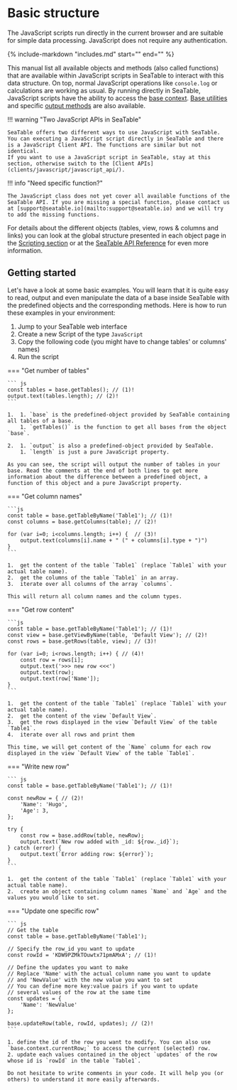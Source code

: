 # Basic structure

The JavaScript scripts run directly in the current browser and are suitable for simple data processing. JavaScript does not require any authentication.

{%
    include-markdown "includes.md"
    start="<!--datamodel-start-->"
    end="<!--datamodel-end-->"
%}

This manual list all available objects and methods (also called functions) that are available within JavaScript scripts in SeaTable to interact with this data structure. On top, normal JavaScript operations like `console.log` or calculations are working as usual. By running directly in SeaTable, JavaScript scripts have the ability to access the [base context](/scripts/javascript/objects/context/). [Base utilities](/scripts/javascript/objects/utilities/) and specific [output methods](/scripts/javascript/objects/output/) are also available.

!!! warning "Two JavaScript APIs in SeaTable"

    SeaTable offers two different ways to use JavaScript with SeaTable. You can executing a JavaScript script directly in SeaTable and there is a JavaScript Client API. The functions are similar but not identical.
    If you want to use a JavaScript script in SeaTable, stay at this section, otherwise switch to the [Client APIs](clients/javascript/javascript_api/).

!!! info "Need specific function?"

    The JavaScript class does not yet cover all available functions of the SeaTable API. If you are missing a special function, please contact us at [support@seatable.io](mailto:support@seatable.io) and we will try to add the missing functions.

For details about the different objects (tables, view, rows & columns and links) you can look at the global structure presented in each object page in the [Scripting section](./scripts/index.md) or at the [SeaTable API Reference](https://api.seatable.com/reference/models) for even more information.

## Getting started

Let's have a look at some basic examples. You will learn that it is quite easy to read, output and even manipulate the data of a base inside SeaTable with the predefined objects and the corresponding methods. Here is how to run these examples in your environment:

1. Jump to your SeaTable web interface
2. Create a new Script of the type `JavaScript`
3. Copy the following code (you might have to change tables' or columns' names)
4. Run the script

=== "Get number of tables"

    ``` js
    const tables = base.getTables(); // (1)!
    output.text(tables.length); // (2)!
    ```

    1.  1. `base` is the predefined-object provided by SeaTable containing all tables of a base.
        1. `getTables()` is the function to get all bases from the object `base`.

    2.  1. `output` is also a predefined-object provided by SeaTable.
        1. `length` is just a pure JavaScript property.

    As you can see, the script will output the number of tables in your base. Read the comments at the end of both lines to get more information about the difference between a predefined object, a function of this object and a pure JavaScript property.

=== "Get column names"

    ```js
    const table = base.getTableByName('Table1'); // (1)!
    const columns = base.getColumns(table); // (2)!

    for (var i=0; i<columns.length; i++) {  // (3)!
        output.text(columns[i].name + " (" + columns[i].type + ")")
    }
    ```

    1.  get the content of the table `Table1` (replace `Table1` with your actual table name).
    2.  get the columns of the table `Table1` in an array.
    3.  iterate over all columns of the array `columns`.

    This will return all column names and the column types.

=== "Get row content"

    ```js
    const table = base.getTableByName('Table1'); // (1)!
    const view = base.getViewByName(table, 'Default View'); // (2)!
    const rows = base.getRows(table, view); // (3)!

    for (var i=0; i<rows.length; i++) { // (4)!
        const row = rows[i];
        output.text('>>> new row <<<')
        output.text(row);
        output.text(row['Name']);
    }
    ```

    1.  get the content of the table `Table1` (replace `Table1` with your actual table name).
    2.  get the content of the view `Default View`.
    3.  get the rows displayed in the view `Default View` of the table `Table1`.
    4.  iterate over all rows and print them

    This time, we will get content of the `Name` column for each row displayed in the view `Default View` of the table `Table1`.

=== "Write new row"

    ``` js
    const table = base.getTableByName('Table1'); // (1)!

    const newRow = { // (2)!
        'Name': 'Hugo',
        'Age': 3,
    };

    try {
        const row = base.addRow(table, newRow);
        output.text(`New row added with _id: ${row._id}`);
    } catch (error) {
        output.text(`Error adding row: ${error}`);
    }
    ```

    1.  get the content of the table `Table1` (replace `Table1` with your actual table name).
    2.  create an object containing column names `Name` and `Age` and the values you would like to set.

=== "Update one specific row"

    ``` js
    // Get the table
    const table = base.getTableByName('Table1');

    // Specify the row_id you want to update
    const rowId = 'KDW9PZMkTOuwtx71pmAMxA'; // (1)!

    // Define the updates you want to make
    // Replace 'Name' with the actual column name you want to update
    // and 'NewValue' with the new value you want to set
    // You can define more key:value pairs if you want to update
    // several values of the row at the same time
    const updates = {
        'Name': 'NewValue'
    };

    base.updateRow(table, rowId, updates); // (2)!
    ```

    1. define the id of the row you want to modify. You can also use `base.context.currentRow;` to access the current (selected) row.
    2. update each values contained in the object `updates` of the row whose id is `rowId` in the table `Table1`.

    Do not hesitate to write comments in your code. It will help you (or others) to understand it more easily afterwards.


